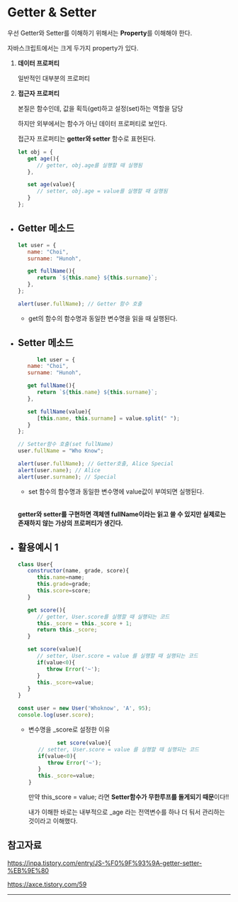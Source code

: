 # **Getter & Setter**

   우선 Getter와 Setter를 이해하기 위해서는 **Property**를 이해해야 한다.

   자바스크립트에서는 크게 두가지 property가 있다.

   1. **데이터 프로퍼티**

      일반적인 대부분의 프로퍼티

   2. **접근자 프로퍼티**

      본질은 함수인데, 값을 획득(get)하고 설정(set)하는 역할을 담당

      하지만 외부에서는 함수가 아닌 데이터 프로퍼티로 보인다.

      접근자 프로퍼티는 **getter와 setter** 함수로 표현된다.

      ```js
      let obj = {
         get age(){
            // getter, obj.age를 실행할 때 실행됨
         },

         set age(value){
            // setter, obj.age = value를 실행할 때 실행됨
         }
      };
      ```

   - ## **Getter 메소드**

      ```js
      let user = {
         name: "Choi",
         surname: "Hunoh",

         get fullName(){
            return `${this.name} ${this.surname}`;
         },
      };

      alert(user.fullName); // Getter 함수 호출
      ```
      - get의 함수의 함수명과 동일한 변수명을 읽을 때 실행된다.

   - ## **Setter 메소드**

      ```js
            let user = {
         name: "Choi",
         surname: "Hunoh",

         get fullName(){
            return `${this.name} ${this.surname}`;
         },

         set fullName(value){
            [this.name, this.surname] = value.split(" ");
         }
      };

      // Setter함수 호출(set fullName)
      user.fullName = "Who Know";

      alert(user.fullName); // Getter호출, Alice Special
      alert(user.name); // Alice
      alert(user.surname); // Special
      ```

      - set 함수의 함수명과 동일한 변수명에 value값이 부여되면 실행된다.

      <br>

      **getter와 setter를 구현하면 객체엔 fullName이라는 읽고 쓸 수 있지만 실제로는 존재하지 않는 가상의 프로퍼티가 생긴다.**


   - ## 활용예시 1

      ```js
      class User{
         constructor(name, grade, score){
            this.name=name;
            this.grade=grade;
            this.score=score;
         }

         get score(){
            // getter, User.score를 실행할 때 실행되는 코드
            this._score = this._score + 1;
            return this._score;
         }

         set score(value){
            // setter, User.score = value 를 실행할 때 실행되는 코드
            if(value<0){
               throw Error('~');
            }
            this._score=value;
         }
      }

      const user = new User('Whoknow', 'A', 95);
      console.log(user.score);
      ```

      - 변수명을 _score로 설정한 이유

         ```js
                  set score(value){
            // setter, User.score = value 를 실행할 때 실행되는 코드
            if(value<0){
               throw Error('~');
            }
            this._score=value;
         }
         ```

         만약 this_score = value; 라면 **Setter함수가 무한루프를 돌게되기 때문**이다!!

         내가 이해한 바로는 내부적으로 _age 라는 전역변수를 하나 더 둬서 관리하는 것이라고 이해했다.


   ## 참고자료

   https://inpa.tistory.com/entry/JS-%F0%9F%93%9A-getter-setter-%EB%9E%80

   https://axce.tistory.com/59

   ------------------------------------------------------